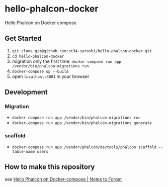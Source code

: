 # hello-phalcon-docker
Hello Phalcon on Docker compose

## Get Started
1. `git clone git@github.com:st34-satoshi/hello-phalcon-docker.git`
2. `cd hello-phalcon-docker`
3. migration only the first time: `docker-compose run app /vendor/bin/phalcon-migrations run`
4. `docker-compose up --build`
5. open `localhost:3001` in your browser

## Development
### Migration
- `docker-compose run app /vendor/bin/phalcon-migrations run`
- `docker-compose run app /vendor/bin/phalcon-migrations generate`

### scaffold
- `docker-compose run app /vendor/phalcon/devtools/phalcon scaffold --table-name users`


## How to make this repository
see [Hello Phalcon on Docker-compose | Notes to Forget](https://blog.stu345.com/hello-phalcon-on-docker-compose/)